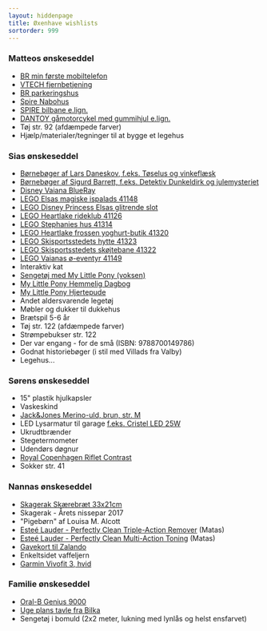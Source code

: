 ```yaml
---
layout: hiddenpage
title: Øxenhave wishlists
sortorder: 999
---
```


### Matteos ønskeseddel

- [BR min første mobiltelefon](https://www.br.dk/vores-kategorier/babylegetoej-og-legetoej-til-smaa-boern/aktivitetslegetoej/br-min-foerste-mobiltelefon?id=000000000101778001)
- [VTECH fjernbetjening](https://www.br.dk/c/vtech-fjernbetjening?id=000000000117837001)
- [BR parkeringshus](https://www.br.dk/vores-kategorier/traelegetoej/br-traelegetoej/br-parkeringshus?id=000000000107008001)
- [Spire Nabohus](https://www.br.dk/vores-kategorier/jul/den-mindste/nabohus?id=000000000117425001)
- [SPIRE bilbane e.lign.](https://www.br.dk/vores-kategorier/jul/den-mindste/spire-bilbane?id=000000000110627001)
- [DANTOY gåmotorcykel med gummihjul e.lign.](https://www.br.dk/vores-kategorier/babyudstyr-og-pleje/gaavogne-og-gaabiler/dantoy-gaamotorcykel-med-gummihjul?id=000000000102601001)
- Tøj str. 92 (afdæmpede farver)
- Hjælp/materialer/tegninger til at bygge et legehus

### Sias ønskeseddel

- [Børnebøger af Lars Daneskov, f.eks. Tøselus og vinkeflæsk](https://www.saxo.com/dk/forfatter/lars-daneskov_4337190)
- [Børnebøger af Sigurd Barrett, f.eks. Detektiv Dunkeldirk og julemysteriet](https://www.saxo.com/dk/forfatter/sigurd-barrett_4342315)
- [Disney Vaiana BlueRay](http://cdon.dk/film/disney%C2%B4s_klassiker_55%3a_vaiana_(blu-ray)-39674003)
- [LEGO Elsas magiske ispalads 41148](https://shop.lego.com/da-DK/Elsas-magiske-ispalads-41148)
- [LEGO Disney Princess Elsas glitrende slot](https://shop.lego.com/da-DK/Elsas-glitrende-isslot-41062)
- [LEGO Heartlake rideklub 41126](https://shop.lego.com/da-DK/Heartlake-rideklub-41126)
- [LEGO Stephanies hus 41314](https://shop.lego.com/da-DK/Stephanies-hus-41314)
- [LEGO Heartlake frossen yoghurt-butik 41320](https://shop.lego.com/da-DK/Heartlake-frossen-yoghurt-butik-41320)
- [LEGO Skisportsstedets hytte 41323](https://shop.lego.com/da-DK/Skisportsstedets-hytte-41323)
- [LEGO Skisportsstedets skøjtebane 41322](https://shop.lego.com/da-DK/Skisportsstedets-sk%C3%B8jtebane-41322)
- [LEGO Vaianas ø-eventyr 41149](https://shop.lego.com/da-DK/Vaianas-%C3%B8-eventyr-41149)
- Interaktiv kat
- [Sengetøj med My Little Pony (voksen)](https://www.br.dk/c/my-little-pony-sengetoej?id=000000000108493001)
- [My Little Pony Hemmelig Dagbog](https://www.toysrus.dk/product/mlp-hemmelig-dagbog-rainbow-dash?id=000000000106289001)
- [My Little Pony Hjertepude](https://www.toysrus.dk/product/my-little-pony-hjertepude?id=000000000106355001)
- Andet aldersvarende legetøj
- Møbler og dukker til dukkehus
- Brætspil 5-6 år
- Tøj str. 122 (afdæmpede farver)
- Strømpebukser str. 122
- Der var engang - for de små (ISBN: 9788700149786)
- Godnat historiebøger (i stil med Villads fra Valby)
- Legehus...

### Sørens ønskeseddel

- 15" plastik hjulkapsler
- Vaskeskind
- [Jack&Jones Merino-uld, brun, str. M](http://www.jackjones.com/dk/da/jj/striktroejer/pullovers/merino-uld-pullover-12109976.html)
- LED Lysarmatur til garage [f.eks. Cristel LED 25W](http://www.bauhaus.dk/el-belysning/indendors-belysning/lysarmaturer/lysarmatur-cristel-led-25w-ritter-leuchten.html)
- Ukrudtbrænder
- Stegetermometer
- Udendørs døgnur
- [Royal Copenhagen Riflet Contrast](https://www.royalcopenhagen.com/dk/da/Series/FlutedContrast/c/FlutedContrast)
- Sokker str. 41

### Nannas ønskeseddel

- [Skagerak Skærebræt 33x21cm](https://skagerak.dk/da/shop/skaerebraet-33x21)
- Skagerak - Årets nissepar 2017
- "Pigebørn" af Louisa M. Alcott
- [Esteé Lauder - Perfectly Clean Triple-Action Remover](http://www.esteelauder.dk/product/684/25955/produktkatalog/hudpleje/vlg-efter-kategori/ansigtsrensskintonic/perfectly-clean/triple-action-cleansertonermakeup-remover) (Matas)
- [Esteé Lauder - Perfectly Clean Multi-Action Toning](http://www.esteelauder.dk/product/684/25954/produktkatalog/hudpleje/vlg-efter-kategori/ansigtsrensskintonic/perfectly-clean/multi-action-toning-lotionrefiner) (Matas)
- [Gavekort til Zalando](https://www.zalando.dk/gavekort/)
- Enkeltsidet vaffeljern
- [Garmin Vivofit 3, hvid](https://www.proshop.dk/Smartwatch-Sportsur-Aktivitetstracker/Garmin-vvofit-3-White-Regular/2541706)

### Familie ønskeseddel

- [Oral-B Genius 9000](https://www.whiteaway.com/personlig-pleje/skoenhed/tandpleje/eltandboerste/product/oral-b-genius-9000/)
- [Uge plans tavle fra Bilka](https://www.bilka.dk/fritid/glastavler-og-whiteboards/naga-glastavle-magnetisk-80x60-maanedsplan/p/100061754)
- Sengetøj i bomuld (2x2 meter, lukning med lynlås og helst ensfarvet)
